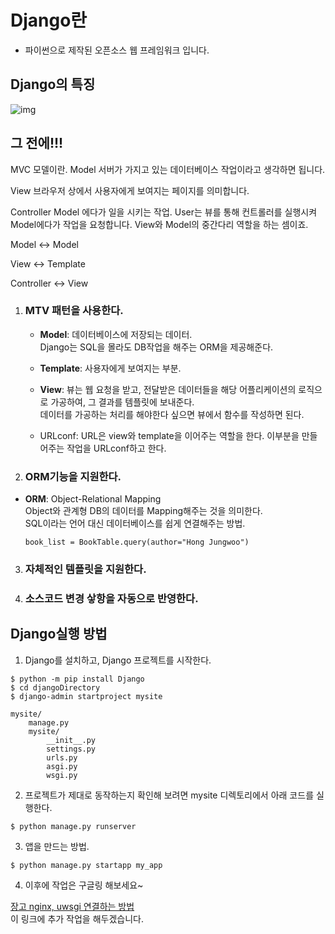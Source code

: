 # Django란
- 파이썬으로 제작된 오픈소스 웹 프레임워크 입니다.  

## Django의 특징
![img](https://blog.kakaocdn.net/dn/uJODm/btq5txmspmX/q0u7UyWF7Ule8gmZcqI7Pk/img.png)

## 그 전에!!! 
MVC 모델이란. 
Model
서버가 가지고 있는 데이터베이스 작업이라고 생각하면 됩니다.  

View
브라우저 상에서 사용자에게 보여지는 페이지를 의미합니다.  

Controller
Model 에다가 일을 시키는 작업. User는 뷰를 통해 컨트롤러를 실행시켜 Model에다가 작업을 요청합니다.
View와 Model의 중간다리 역할을 하는 셈이죠.

Model       <->   Model

View         <->   Template

Controller  <->    View
1. ### MTV 패턴을 사용한다.
    * **Model**: 데이터베이스에 저장되는 데이터.  
    Django는 SQL을 몰라도 DB작업을 해주는 ORM을 제공해준다.
    
    * **Template**: 사용자에게 보여지는 부분. 

    * **View**: 뷰는 웹 요청을 받고, 전달받은 데이터들을 해당 어플리케이션의 로직으로 가공하여, 그 결과를 템플릿에 보내준다.  
       데이터를 가공하는 처리를 해야한다 싶으면 뷰에서 함수를 작성하면 된다.

    * URLconf: URL은 view와 template을 이어주는 역할을 한다. 이부분을 만들어주는 작업을 URLconf하고 한다.
2. ### ORM기능을 지원한다.
* **ORM**: Object-Relational Mapping  
    Object와 관계형 DB의 데이터를 Mapping해주는 것을 의미한다.  
    SQL이라는 언어 대신 데이터베이스를 쉽게 연결해주는 방법.  
    ```
    book_list = BookTable.query(author="Hong Jungwoo")
    ```

3. ### 자체적인 템플릿을 지원한다.
4. ### 소스코드 변경 샇항을 자동으로 반영한다.

## Django실행 방법
1. Django를 설치하고, Django 프로젝트를 시작한다.
```  
$ python -m pip install Django
$ cd djangoDirectory
$ django-admin startproject mysite
```
```
mysite/
    manage.py
    mysite/
        __init__.py
        settings.py
        urls.py
        asgi.py
        wsgi.py
```
2. 프로젝트가 제대로 동작하는지 확인해 보려면 mysite 디렉토리에서 아래 코드를 실행한다.
```
$ python manage.py runserver
```

3. 앱을 만드는 방법.
```
$ python manage.py startapp my_app
```

4. 이후에 작업은 구글링 해보세요~  

[장고 nginx, uwsgi 연결하는 방법](https://github.com/sktkddn777/Django_uWSGI_NGINX)  
이 링크에 추가 작업을 해두겠습니다.